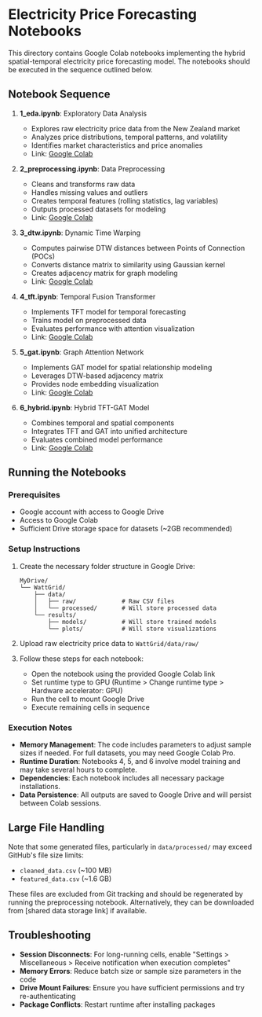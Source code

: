 # Electricity Price Forecasting Notebooks

This directory contains Google Colab notebooks implementing the hybrid spatial-temporal electricity price forecasting model. The notebooks should be executed in the sequence outlined below.

## Notebook Sequence

1. **1_eda.ipynb**: Exploratory Data Analysis
   - Explores raw electricity price data from the New Zealand market
   - Analyzes price distributions, temporal patterns, and volatility
   - Identifies market characteristics and price anomalies
   - Link: [Google Colab](https://colab.research.google.com/drive/1id5WP6gZgAipPrvEMaQow_sXiSnFXKXw)

2. **2_preprocessing.ipynb**: Data Preprocessing
   - Cleans and transforms raw data
   - Handles missing values and outliers
   - Creates temporal features (rolling statistics, lag variables)
   - Outputs processed datasets for modeling
   - Link: [Google Colab](https://colab.research.google.com/drive/1tWlCnCovujRVCOLGuitaiwzocoNu4Hrk)

3. **3_dtw.ipynb**: Dynamic Time Warping
   - Computes pairwise DTW distances between Points of Connection (POCs)
   - Converts distance matrix to similarity using Gaussian kernel
   - Creates adjacency matrix for graph modeling
   - Link: [Google Colab](https://colab.research.google.com/drive/10_jVLxxvGZsvY9K3R0dO__DMS7paus_N)

4. **4_tft.ipynb**: Temporal Fusion Transformer
   - Implements TFT model for temporal forecasting
   - Trains model on preprocessed data
   - Evaluates performance with attention visualization
   - Link: [Google Colab](https://colab.research.google.com/drive/1g3zcN_hJ1NHwiVYTZIB_LB41Pw65tzkb)

5. **5_gat.ipynb**: Graph Attention Network
   - Implements GAT model for spatial relationship modeling
   - Leverages DTW-based adjacency matrix
   - Provides node embedding visualization
   - Link: [Google Colab](https://colab.research.google.com/drive/1YLn2KRSFi3wNwIJcoVFwl_n2ZUsXmVdK)

6. **6_hybrid.ipynb**: Hybrid TFT-GAT Model
   - Combines temporal and spatial components
   - Integrates TFT and GAT into unified architecture
   - Evaluates combined model performance
   - Link: [Google Colab](https://colab.research.google.com/drive/1YuoDryvxMACkR5TMPfb1CMwSbx8V6jDx)

## Running the Notebooks

### Prerequisites
- Google account with access to Google Drive
- Access to Google Colab
- Sufficient Drive storage space for datasets (~2GB recommended)

### Setup Instructions

1. Create the necessary folder structure in Google Drive:
   ```
   MyDrive/
   └── WattGrid/
       ├── data/
       │   ├── raw/             # Raw CSV files
       │   └── processed/       # Will store processed data
       └── results/
           ├── models/          # Will store trained models
           └── plots/           # Will store visualizations
   ```

2. Upload raw electricity price data to `WattGrid/data/raw/`

3. Follow these steps for each notebook:
   - Open the notebook using the provided Google Colab link
   - Set runtime type to GPU (Runtime > Change runtime type > Hardware accelerator: GPU)
   - Run the cell to mount Google Drive
   - Execute remaining cells in sequence

### Execution Notes

- **Memory Management**: The code includes parameters to adjust sample sizes if needed. For full datasets, you may need Google Colab Pro.
- **Runtime Duration**: Notebooks 4, 5, and 6 involve model training and may take several hours to complete.
- **Dependencies**: Each notebook includes all necessary package installations.
- **Data Persistence**: All outputs are saved to Google Drive and will persist between Colab sessions.

## Large File Handling

Note that some generated files, particularly in `data/processed/` may exceed GitHub's file size limits:
- `cleaned_data.csv` (~100 MB)
- `featured_data.csv` (~1.6 GB)

These files are excluded from Git tracking and should be regenerated by running the preprocessing notebook. Alternatively, they can be downloaded from [shared data storage link] if available.

## Troubleshooting

- **Session Disconnects**: For long-running cells, enable "Settings > Miscellaneous > Receive notification when execution completes"
- **Memory Errors**: Reduce batch size or sample size parameters in the code
- **Drive Mount Failures**: Ensure you have sufficient permissions and try re-authenticating
- **Package Conflicts**: Restart runtime after installing packages
